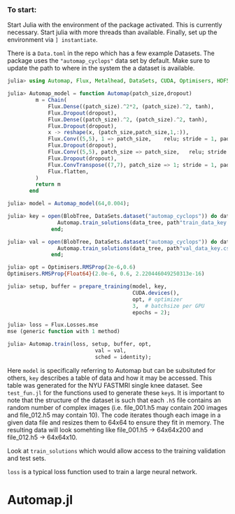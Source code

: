 ### To start:

Start Julia with the environment of the package activated. This is currently necessary. Start julia with more threads than available. Finally, set up the environment via `] instantiate`.

There is a `Data.toml` in the repo which has a few example Datasets. The package uses the `"automap_cyclops"` data set by default. Make sure to update the path to where in the system the a dataset is available.

```julia
julia> using Automap, Flux, Metalhead, DataSets, CUDA, Optimisers, HDF5, FFTW, Images

julia> Automap_model = function Automap(patch_size,dropout)
         m = Chain(  
             Flux.Dense((patch_size).^2*2, (patch_size).^2, tanh),
             Flux.Dropout(dropout),
             Flux.Dense((patch_size).^2, (patch_size).^2, tanh),
             Flux.Dropout(dropout),
             x -> reshape(x, (patch_size,patch_size,1,:)),
             Flux.Conv((5,5), 1 => patch_size,    relu; stride = 1, pad = 2),
             Flux.Dropout(dropout),
             Flux.Conv((5,5), patch_size => patch_size,   relu; stride = 1, pad = 2),
             Flux.Dropout(dropout),
             Flux.ConvTranspose((7,7), patch_size => 1; stride = 1, pad = 3),
             Flux.flatten,
         )
         return m
       end

julia> model = Automap_model(64,0.004);

julia> key = open(BlobTree, DataSets.dataset("automap_cyclops")) do data_tree
                Automap.train_solutions(data_tree, path"train_data_key.csv")
              end;

julia> val = open(BlobTree, DataSets.dataset("automap_cyclops")) do data_tree
                Automap.train_solutions(data_tree, path"val_data_key.csv")
              end;

julia> opt = Optimisers.RMSProp(2e-6,0.6)
Optimisers.RMSProp{Float64}(2.0e-6, 0.6, 2.220446049250313e-16)

julia> setup, buffer = prepare_training(model, key,
                                        CUDA.devices(),
                                        opt, # optimizer
                                        3,  # batchsize per GPU
                                        epochs = 2);

julia> loss = Flux.Losses.mse
mse (generic function with 1 method)

julia> Automap.train(loss, setup, buffer, opt,
                            val = val,
                            sched = identity);
```

Here `model` is specifically referring to Automap but can be subsituted for others, `key` describes a table of data and how it may be accessed. This table was generated for the NYU FASTMRI single knee dataset. See `test_fun.jl` for the functions used to generate these `key`s. It is important to note that the structure of the dataset is such that each `.h5` file contains an random number of complex images (i.e. file_001.h5 may contain 200 images and file_012.h5 may contain 10). The code iterates though each image in a given data file and resizes them to 64x64 to ensure they fit in memory. The resulting data will look somehting like file_001.h5 -> 64x64x200 and file_012.h5 -> 64x64x10.

Look at `train_solutions` which would allow access to the training validation and test sets.

`loss` is a typical loss function used to train a large neural network.

# Automap.jl
